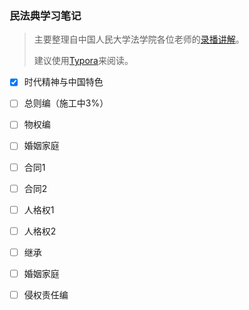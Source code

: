 ### 民法典学习笔记

> 主要整理自中国人民大学法学院各位老师的[录播讲解](https://www.bilibili.com/video/BV1At4y1y7ov)。
>
> 建议使用[Typora](https://typora.io/)来阅读。

- [x] 时代精神与中国特色
- [ ] 总则编（施工中3%）
- [ ] 物权编
- [ ] 婚姻家庭
- [ ] 合同1
- [ ] 合同2
- [ ] 人格权1
- [ ] 人格权2
- [ ] 继承
- [ ] 婚姻家庭
- [ ] 侵权责任编

